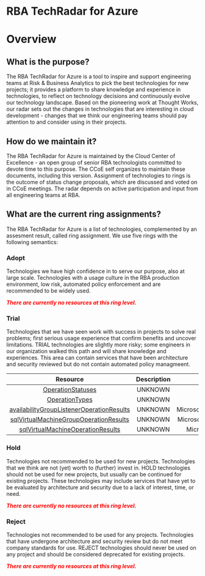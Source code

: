 
RBA TechRadar for Azure
=======================

# Overview

## What is the purpose?


The RBA TechRadar for Azure is a tool to inspire and support engineering teams at Risk & Business Analytics to pick the best technologies for new projects; it provides a platform to share knowledge and experience in technologies, to reflect on technology decisions and continuously evolve our technology landscape.  Based on the pioneering work at Thought Works, our radar sets out the changes in technologies that are interesting in cloud development - changes that we think our engineering teams should pay attention to and consider using in their projects.
## How do we maintain it?


The RBA TechRadar for Azure is maintained by the Cloud Center of Excellence - an open group of senior RBA technologists committed to devote time to this purpose.  The CCoE self organizes to maintain these documents, including this version.  Assignment of technologies to rings is the outcome of status change proposals, which are discussed and voted on in CCoE meetings.  The radar depends on active participation and input from all engineering teams at RBA.
## What are the current ring assignments?


The RBA TechRadar for Azure is a list of technologies, complemented by an assesment result, called ring assignment.  We use five rings with the following semantics:
### Adopt


Technologies we have high confidence in to serve our purpose, also at large scale.  Technologies with a usage culture in the RBA production environment, low risk, automated policy enforcement and are recommended to be widely used.  
  
***<font color="red"> There are currently no resources at this ring level. </font>***
### Trial


Technologies that we have seen work with success in projects to solve real problems;  first serious usage experience that confirm benefits and uncover limitations.  TRIAL technologies are slightly more risky; some engineers in our organization walked this path and will share knowledge and experiences.  This area can contain services that have been architecture and security reviewed but do not contain automated policy managmeent.  

|Resource|Description|Path|Status|
| :---: | :---: | :---: | :---: |
|[OperationStatuses](https://github.com/openrba/python-azure-techradar/blob/master/Microsoft.Compute/Locations/OperationStatuses)|UNKNOWN|Microsoft.Compute/Locations/OperationStatuses|TRIAL|
|[OperationTypes](https://github.com/openrba/python-azure-techradar/blob/master/Microsoft.Compute/Locations/OperationTypes)|UNKNOWN|Microsoft.Compute/Locations/OperationTypes|TRIAL|
|[availabilityGroupListenerOperationResults](https://github.com/openrba/python-azure-techradar/blob/master/Microsoft.Compute/Locations/availabilityGroupListenerOperationResults)|UNKNOWN|Microsoft.Compute/Locations/availabilityGroupListenerOperationResults|TRIAL|
|[sqlVirtualMachineGroupOperationResults](https://github.com/openrba/python-azure-techradar/blob/master/Microsoft.Compute/Locations/sqlVirtualMachineGroupOperationResults)|UNKNOWN|Microsoft.Compute/Locations/sqlVirtualMachineGroupOperationResults|TRIAL|
|[sqlVirtualMachineOperationResults](https://github.com/openrba/python-azure-techradar/blob/master/Microsoft.Compute/Locations/sqlVirtualMachineOperationResults)|UNKNOWN|Microsoft.Compute/Locations/sqlVirtualMachineOperationResults|TRIAL|

### Hold


Technologies not recommended to be used for new projects. Technologies that we think are not (yet) worth to (further) invest in.  HOLD technologies should not be used for new projects, but usually can be continued for existing projects.  These technologies may include services that have yet to be evaluated by architecture and security due to a lack of interest, time, or need.  
  
***<font color="red"> There are currently no resources at this ring level. </font>***
### Reject


Technologies not recommended to be used for any projects. Technologies that have undergone architecture and security review but do not meet company standards for use.  REJECT technologies should never be used on any project and should be considered deprecated for existing projects.  
  
***<font color="red"> There are currently no resources at this ring level. </font>***